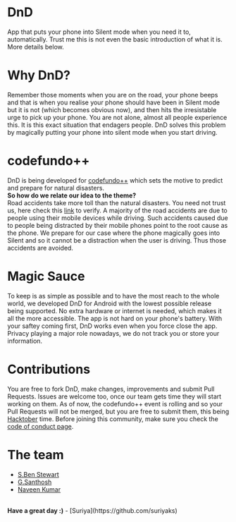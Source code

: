 # DnD
App that puts your phone into Silent mode when you need it to, automatically.
Trust me this is not even the basic introduction of what it is. More details below.
# Why DnD?
Remember those moments when you are on the road, your phone beeps and that is when you realise your phone should have been in Silent mode but it is not (which becomes obvious now), and then hits the irresistable urge to pick up your phone.
You are not alone, almost all people experience this. It is this exact situation that endagers people. DnD solves this problem by magically putting your phone into silent mode when you start driving.
# codefundo++
DnD is being developed for [codefundo++](http://codefundo.io) which sets the motive to predict and prepare for natural disasters. 
<br>
**So how do we relate our idea to the theme?**
<br>
Road accidents take more toll than the natural disasters. You need not trust us, here check this [link](http://savelifefoundation.org/wp-content/uploads/2017/01/Comparison-of-Road-Crashes-with-other-Causes-of-Death_SLF.pdf) to verify.
A majority of the road accidents are due to people using their mobile devices while driving. Such accidents caused due to people being distracted by their mobile phones point to the root cause as the phone. We prepare for our case where the phone magically goes into Silent and so it cannot be a distraction when the user is driving. 
Thus those accidents are avoided.
# Magic Sauce
To keep is as simple as possible and to have the most reach to the whole world, we developed DnD for Android with the lowest possible release being supported. No extra hardware or internet is needed, which makes it all the more accessible.
The app is not hard on your phone's battery. With your saftey coming first, DnD works even when you force close the app. Privacy playing a major role nowadays, we do not track you or store your information.
# Contributions
You are free to fork DnD, make changes, improvements and submit Pull Requests.
Issues are welcome too, once our team gets time they will start working on them.
As of now, the codefundo++ event is rolling and so your Pull Requests will not be merged, but you are free to submit them, this being [Hacktober](http://hacktoberfest.digitalocean.com) time.
Before joining this community, make sure you check the [code of conduct page](CODE_OF_CONDUCT.md).
# The team
- [S.Ben Stewart](https://github.com/sbenstewart)
- [G.Santhosh](https://github.com/gsanthosh98)
- [Naveen Kumar](https://github.com/muthunaveen555)
<br>
<b>Have a great day :)</b>
- [Suriya](https://github.com/suriyaks)
